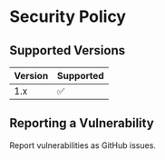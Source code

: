 # Security Policy

## Supported Versions

| Version | Supported          |
| ------- | ------------------ |
| 1.x     | :white_check_mark: |

## Reporting a Vulnerability

Report vulnerabilities as GitHub issues.
